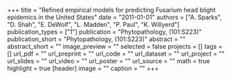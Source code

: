 +++
title = "Refined empirical models for predicting Fusarium head blight epidemics in the United States"
date = "2011-01-01"
authors = ["A. Sparks", "D. Shah", "E. DeWolf", "L. Madden", "P. Paul", "K. Willyerd"]
publication_types = ["1"]
publication = "Phytopathology, (101:S223)"
publication_short = "Phytopathology, (101:S223)"
abstract = ""
abstract_short = ""
image_preview = ""
selected = false
projects = []
tags = []
url_pdf = ""
url_preprint = ""
url_code = ""
url_dataset = ""
url_project = ""
url_slides = ""
url_video = ""
url_poster = ""
url_source = ""
math = true
highlight = true
[header]
image = ""
caption = ""
+++
